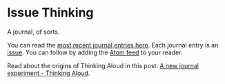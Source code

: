 # Issue Thinking

A journal, of sorts.

You can read the [most recent journal entries here](recent.md). Each journal
entry is an
[issue](https://github.com/m040601/issuethinking/issues?q=is%3Aopen+is%3Aissue+label%3Aentry).
You can follow by adding the [Atom
feed](https://raw.githubusercontent.com/m040601/issuethinking/master/feed.xml) to
your reader.

Read about the origins of Thinking Aloud in this post: [A new journal
experiment - Thinking
Aloud](https://qmacro.org/2021/03/25/a-new-journal-experiment-thinking-aloud/).

